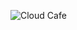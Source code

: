 ![Cloud Cafe](https://github.com/Coder-Mehedi/Firebase-Firestore-CRUD-Practice/Cloud_Cafe_Firebase_Firestore.png)
